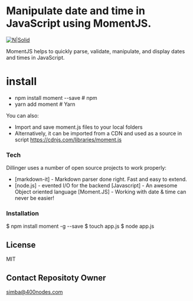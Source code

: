 # Manipulate date and time in JavaScript using MomentJS.

[![N|Solid](https://cldup.com/dTxpPi9lDf.thumb.png)](https://nodesource.com/products/nsolid)

MomentJS helps to quickly parse, validate, manipulate, and display dates and times in JavaScript.



# install

  - npm install moment --save   # npm
  - yarn add moment             # Yarn


You can also:
  - Import and save moment.js files to your local folders
  - Alternatively, it can be imported from a CDN and used as a source in script <https://cdnjs.com/libraries/moment.js>



### Tech

Dillinger uses a number of open source projects to work properly:


* [markdown-it] - Markdown parser done right. Fast and easy to extend.
* [node.js] - evented I/O for the backend
  [Javascript] - An awesome Object oriented language
  [Moment.JS] - Working with date & time can never be easier!



### Installation

$ npm install moment -g --save
$ touch app.js
$ node app.js

License
----
MIT

## Contact Repositoty Owner
simba@400nodes.com
